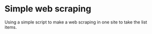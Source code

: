 # Simple web scraping

Using a simple script to make a web scraping in one site to take the list items.
